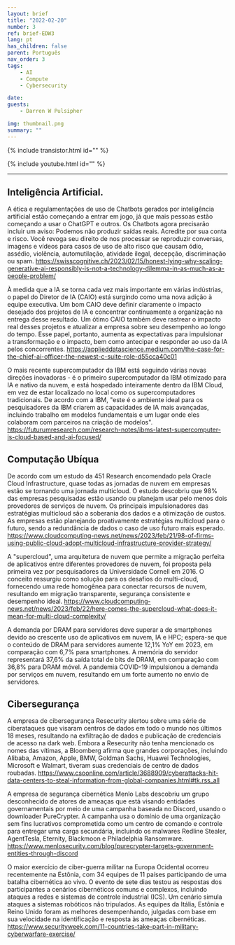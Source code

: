 ```yaml
---
layout: brief
title: "2022-02-20"
number: 3
ref: brief-EDW3
lang: pt
has_children: false
parent: Português
nav_order: 3
tags:
    - AI
    - Compute
    - Cybersecurity

date: 
guests:
    - Darren W Pulsipher

img: thumbnail.png
summary: ""
---
```


{% include transistor.html id="" %}

{% include youtube.html id="" %}

---

## Inteligência Artificial.

A ética e regulamentações de uso de Chatbots gerados por inteligência artificial estão começando a entrar em jogo, já que mais pessoas estão começando a usar o ChatGPT e outros. Os Chatbots agora precisarão incluir um aviso: Podemos não produzir saídas reais. Acredite por sua conta e risco. Você revoga seu direito de nos processar se reproduzir conversas, imagens e vídeos para casos de uso de alto risco que causam ódio, assédio, violência, automutilação, atividade ilegal, decepção, discriminação ou spam.
https://swisscognitive.ch/2023/02/15/honest-lying-why-scaling-generative-ai-responsibly-is-not-a-technology-dilemma-in-as-much-as-a-people-problem/

À medida que a IA se torna cada vez mais importante em várias indústrias, o papel do Diretor de IA (CAIO) está surgindo como uma nova adição à equipe executiva. Um bom CAIO deve definir claramente o impacto desejado dos projetos de IA e concentrar continuamente a organização na entrega desse resultado. Um ótimo CAIO também deve rastrear o impacto real desses projetos e atualizar a empresa sobre seu desempenho ao longo do tempo. Esse papel, portanto, aumenta as expectativas para impulsionar a transformação e o impacto, bem como antecipar e responder ao uso da IA pelos concorrentes.
https://applieddatascience.medium.com/the-case-for-the-chief-ai-officer-the-newest-c-suite-role-d55cca40c01

O mais recente supercomputador da IBM está seguindo várias novas direções inovadoras - é o primeiro supercomputador da IBM otimizado para IA e nativo da nuvem, e está hospedado inteiramente dentro da IBM Cloud, em vez de estar localizado no local como os supercomputadores tradicionais. De acordo com a IBM, "este é o ambiente ideal para os pesquisadores da IBM criarem as capacidades de IA mais avançadas, incluindo trabalho em modelos fundamentais e um lugar onde eles colaboram com parceiros na criação de modelos".
https://futurumresearch.com/research-notes/ibms-latest-supercomputer-is-cloud-based-and-ai-focused/

## Computação Ubíqua

De acordo com um estudo da 451 Research encomendado pela Oracle Cloud Infrastructure, quase todas as jornadas de nuvem em empresas estão se tornando uma jornada multicloud. O estudo descobriu que 98% das empresas pesquisadas estão usando ou planejam usar pelo menos dois provedores de serviços de nuvem. Os principais impulsionadores das estratégias multicloud são a soberania dos dados e a otimização de custos. As empresas estão planejando proativamente estratégias multicloud para o futuro, sendo a redundância de dados o caso de uso futuro mais esperado.
https://www.cloudcomputing-news.net/news/2023/feb/21/98-of-firms-using-public-cloud-adopt-multicloud-infrastructure-provider-strategy/

A "supercloud", uma arquitetura de nuvem que permite a migração perfeita de aplicativos entre diferentes provedores de nuvem, foi proposta pela primeira vez por pesquisadores da Universidade Cornell em 2016. O conceito ressurgiu como solução para os desafios do multi-cloud, fornecendo uma rede homogênea para conectar recursos de nuvem, resultando em migração transparente, segurança consistente e desempenho ideal.
https://www.cloudcomputing-news.net/news/2023/feb/22/here-comes-the-supercloud-what-does-it-mean-for-multi-cloud-complexity/

A demanda por DRAM para servidores deve superar a de smartphones devido ao crescente uso de aplicativos em nuvem, IA e HPC; espera-se que o conteúdo de DRAM para servidores aumente 12,1% YoY em 2023, em comparação com 6,7% para smartphones. A memória do servidor representará 37,6% da saída total de bits de DRAM, em comparação com 36,8% para DRAM móvel. A pandemia COVID-19 impulsionou a demanda por serviços em nuvem, resultando em um forte aumento no envio de servidores.

## Cibersegurança

A empresa de cibersegurança Resecurity alertou sobre uma série de ciberataques que visaram centros de dados em todo o mundo nos últimos 18 meses, resultando na exfiltração de dados e publicação de credenciais de acesso na dark web. Embora a Resecurity não tenha mencionado os nomes das vítimas, a Bloomberg afirma que grandes corporações, incluindo Alibaba, Amazon, Apple, BMW, Goldman Sachs, Huawei Technologies, Microsoft e Walmart, tiveram suas credenciais de centro de dados roubadas.
https://www.csoonline.com/article/3688909/cyberattacks-hit-data-centers-to-steal-information-from-global-companies.html#tk.rss_all

A empresa de segurança cibernética Menlo Labs descobriu um grupo desconhecido de atores de ameaças que está visando entidades governamentais por meio de uma campanha baseada no Discord, usando o downloader PureCrypter. A campanha usa o domínio de uma organização sem fins lucrativos comprometida como um centro de comando e controle para entregar uma carga secundária, incluindo os malwares Redline Stealer, AgentTesla, Eternity, Blackmoon e Philadelphia Ransomware.
https://www.menlosecurity.com/blog/purecrypter-targets-government-entities-through-discord

O maior exercício de ciber-guerra militar na Europa Ocidental ocorreu recentemente na Estônia, com 34 equipes de 11 países participando de uma batalha cibernética ao vivo. O evento de sete dias testou as respostas dos participantes a cenários cibernéticos comuns e complexos, incluindo ataques a redes e sistemas de controle industrial (ICS). Um cenário simula ataques a sistemas robóticos não tripulados. As equipes da Itália, Estônia e Reino Unido foram as melhores desempenhando, julgadas com base em sua velocidade na identificação e resposta às ameaças cibernéticas.
https://www.securityweek.com/11-countries-take-part-in-military-cyberwarfare-exercise/


